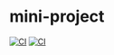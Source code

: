 # mini-project
[![CI](https://github.com/yashaswini295558/mini-project/actions/workflows/blank.yml/badge.svg)](https://github.com/yashaswini295558/mini-project/actions/workflows/blank.yml)
[![CI](https://github.com/yashaswini295558/mini-project/actions/workflows/blank.yml/badge.svg)](https://github.com/yashaswini295558/mini-project/actions/workflows/blank.yml)
